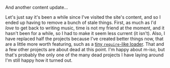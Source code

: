 

And another content update...

Let's just say it's been a while since I've visited the site's content, and so I ended up having to remove a bunch of stale things. First, as much as I'd *love* to get back to writing music, time is not my friend at the moment, and it hasn't been for a while, so I had to make it seem less current (it isn't). Also, I have replaced half the projects because I've created better things now, that are a little more worth featuring, such as a [tiny `require`-like loader](https://github.com/isiahmeadows/simple-require-loader). That and a few other projects are about dead at this point. I'm happy about m-iso, but that's probably the only one of the many dead projects I have laying around I'm still happy how it turned out.
